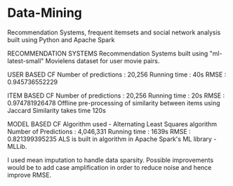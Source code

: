 # Data-Mining
Recommendation Systems, frequent itemsets and social network analysis built using Python and Apache Spark

RECOMMENDATION SYSTEMS
Recommendation Systems built using "ml-latest-small" Movielens dataset for user movie pairs.

USER BASED CF
Number of predictions : 20,256
Running time : 40s
RMSE : 0.945736552229

ITEM BASED CF
Number of predictions : 20,256
Running time : 20s
RMSE : 0.974781926478
Offline pre-processing of similarity between items using Jaccard Similarity takes time 120s

MODEL BASED CF
Algorithm used - Alternating Least Squares algorithm
Number of Predictions : 4,046,331
Running time : 1639s
RMSE : 0.821399395235
ALS is built in algorithm in Apache Spark's ML library - MLLib. 

I used mean imputation to handle data sparsity. 
Possible improvements would be to add case amplification in order to reduce noise and hence improve RMSE.
